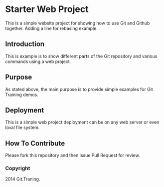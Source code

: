 # Starter Web Project

This is a simple website project for showing how to use Git and Github together. Adding a line for rebasing example.

## Introduction

This is example is to show different parts of the Git repository and various commands using a web project.

## Purpose

As stated above, the main purpose is to provide simple examples for Git Training demos.

## Deployment

This is a simple web project deployment can be on any web server or even loval file system.

## How To Contribute

Please fork this repository and then issue Pull Request for review.

### Copyright

2014 Git.Traning.